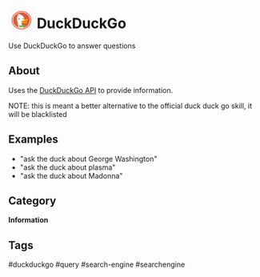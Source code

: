 # <img src='./ddg.png' card_color='#de5833' width='50' height='50' style='vertical-align:bottom'/> DuckDuckGo
Use DuckDuckGo to answer questions

## About

Uses the [DuckDuckGo API](https://duckduckgo.com/api) to provide information. 

NOTE: this is meant a better alternative to the official duck duck go skill, it will be blacklisted
## Examples

* "ask the duck about George Washington"
* "ask the duck about plasma"
* "ask the duck about Madonna"

## Category
**Information**

## Tags
#duckduckgo
#query
#search-engine
#searchengine
